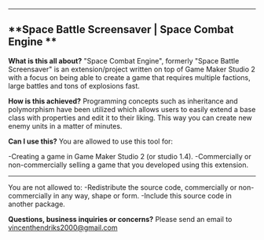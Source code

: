 -------------------------------------------
**Space Battle Screensaver | Space Combat Engine **
-------------------------------------------
**What is this all about?**
"Space Combat Engine", formerly "Space Battle Screensaver" is an extension/project written on top of Game Maker Studio 2 with a focus on being able to create a game that requires multiple factions, large battles and tons of explosions fast.

**How is this achieved?**
Programming concepts such as inheritance and polymorphism have been utilized which allows users to easily extend a base class with properties and edit it to their liking. This way you can create new enemy units in a matter of minutes.

**Can I use this?**
You are allowed to use this tool for:

-Creating a game in Game Maker Studio 2 (or studio 1.4).
-Commercially or non-commercially selling a game that you developed using this extension.

-------------------------------------------
You are not allowed to:
-Redistribute the source code, commercially or non-commercially in any way, shape or form.
-Include this source code in another package.


**Questions, business inquiries or concerns?**
Please send an email to vincenthendriks2000@gmail.com
